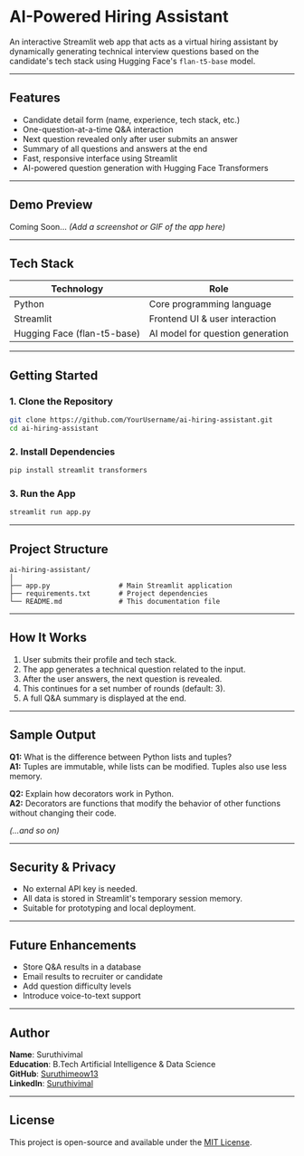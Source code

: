 # AI-Powered Hiring Assistant

An interactive Streamlit web app that acts as a virtual hiring assistant by dynamically generating technical interview questions based on the candidate's tech stack using Hugging Face's `flan-t5-base` model.

---

## Features

- Candidate detail form (name, experience, tech stack, etc.)
-  One-question-at-a-time Q&A interaction
- Next question revealed only after user submits an answer
- Summary of all questions and answers at the end
- Fast, responsive interface using Streamlit
- AI-powered question generation with Hugging Face Transformers

---

## Demo Preview

Coming Soon... *(Add a screenshot or GIF of the app here)*

---

## Tech Stack

| Technology        | Role                                 |
|-------------------|--------------------------------------|
| Python            | Core programming language            |
| Streamlit         | Frontend UI & user interaction       |
| Hugging Face (flan-t5-base) | AI model for question generation |

---

## Getting Started

### 1. Clone the Repository

```bash
git clone https://github.com/YourUsername/ai-hiring-assistant.git
cd ai-hiring-assistant
```

### 2. Install Dependencies

```bash
pip install streamlit transformers
```

### 3. Run the App

```bash
streamlit run app.py
```

---

## Project Structure

```
ai-hiring-assistant/
│
├── app.py                 # Main Streamlit application
├── requirements.txt       # Project dependencies
└── README.md              # This documentation file
```

---

## How It Works

1. User submits their profile and tech stack.
2. The app generates a technical question related to the input.
3. After the user answers, the next question is revealed.
4. This continues for a set number of rounds (default: 3).
5. A full Q&A summary is displayed at the end.

---

## Sample Output

**Q1:** What is the difference between Python lists and tuples?  
**A1:** Tuples are immutable, while lists can be modified. Tuples also use less memory.

**Q2:** Explain how decorators work in Python.  
**A2:** Decorators are functions that modify the behavior of other functions without changing their code.

*(…and so on)*

---

## Security & Privacy

- No external API key is needed.
- All data is stored in Streamlit's temporary session memory.
- Suitable for prototyping and local deployment.

---

## Future Enhancements

- Store Q&A results in a database
- Email results to recruiter or candidate
- Add question difficulty levels
- Introduce voice-to-text support

---

## Author

**Name**: Suruthivimal  
**Education**: B.Tech Artificial Intelligence & Data Science  
**GitHub**: [Suruthimeow13](https://github.com/Suruthimeow13)  
**LinkedIn**: [Suruthivimal](https://www.linkedin.com/in/suruthivimal)

---

## License

This project is open-source and available under the [MIT License](LICENSE).
